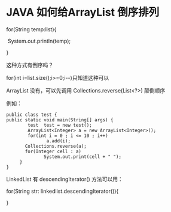 # JAVA 如何给ArrayList 倒序排列

for(String temp:list){

​    System.out.println(temp);

}

这种方式有倒序吗？

for(int i=list.size();i>=0;i--)只知道这种可以

ArrayList 没有，可以先调用 Collections.reverse(List<?>) 颠倒顺序

例如：

```
public class test {    
public static void main(String[] args) {   
        test  test = new test();   
        ArrayList<Integer> a = new ArrayList<Integer>();
        for(int i = 0 ; i <= 10 ; i++)    
               a.add(i);   
       Collections.reverse(a);   
       for(Integer cell : a)    
              System.out.print(cell + " ");  
     } 
}
```

 LinkedList 有 descendingIterator() 方法可以用：

for(String str: linkedlist.descendingIterator()){

}